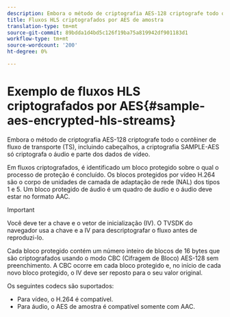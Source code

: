 ```yaml
---
description: Embora o método de criptografia AES-128 criptografe todo o contêiner de fluxo de transporte (TS), incluindo cabeçalhos, a criptografia SAMPLE-AES só criptografa o áudio e parte dos dados de vídeo.
title: Fluxos HLS criptografados por AES de amostra
translation-type: tm+mt
source-git-commit: 89bdda1d4bd5c126f19ba75a819942df901183d1
workflow-type: tm+mt
source-wordcount: '200'
ht-degree: 0%

---
```



# Exemplo de fluxos HLS criptografados por AES{#sample-aes-encrypted-hls-streams}

Embora o método de criptografia AES-128 criptografe todo o contêiner de fluxo de transporte (TS), incluindo cabeçalhos, a criptografia SAMPLE-AES só criptografa o áudio e parte dos dados de vídeo.

Em fluxos criptografados, é identificado um bloco protegido sobre o qual o processo de proteção é concluído. Os blocos protegidos por vídeo H.264 são o corpo de unidades de camada de adaptação de rede (NAL) dos tipos 1 e 5. Um bloco protegido de áudio é um quadro de áudio e o áudio deve estar no formato AAC.

>[!IMPORTANT]
>
>Você deve ter a chave e o vetor de inicialização (IV). O TVSDK do navegador usa a chave e a IV para descriptografar o fluxo antes de reproduzi-lo.

Cada bloco protegido contém um número inteiro de blocos de 16 bytes que são criptografados usando o modo CBC (Cifragem de Bloco) AES-128 sem preenchimento. A CBC ocorre em cada bloco protegido e, no início de cada novo bloco protegido, o IV deve ser reposto para o seu valor original.

Os seguintes codecs são suportados:

* Para vídeo, o H.264 é compatível.
* Para áudio, o AES de amostra é compatível somente com AAC.


